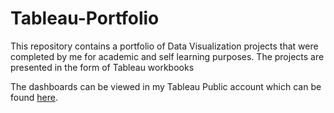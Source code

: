 # Tableau-Portfolio
This repository contains a portfolio of Data Visualization projects that were completed by me for academic and self learning purposes. The projects are presented in the form of Tableau workbooks

The dashboards can be viewed in my Tableau Public account which can be found [here](https://public.tableau.com/app/profile/seni88).
